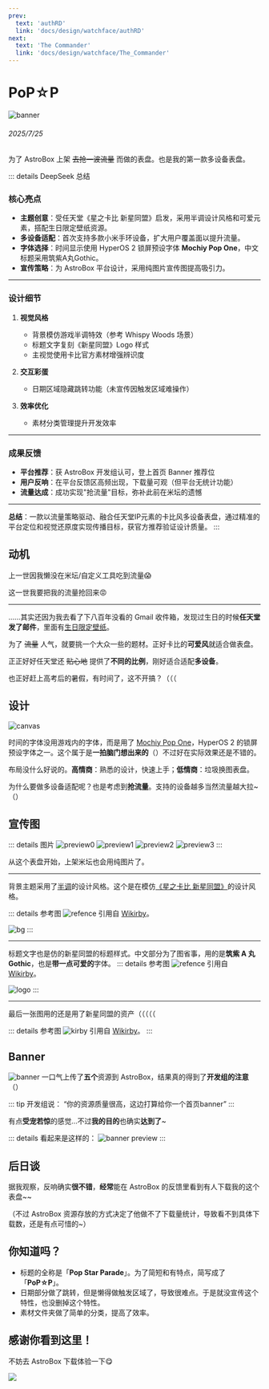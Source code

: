 ```yaml
---
prev:
  text: 'authRD'
  link: 'docs/design/watchface/authRD'
next:
  text: 'The Commander'
  link: 'docs/design/watchface/The_Commander'
---
```


# PoP☆P
![banner](https://raw.githubusercontent.com/hrsthrt74/pop-star-p-for-astrobox/refs/heads/main/preview0.png)
###### 2025/7/25
为了 AstroBox 上架 ~~去抢一波流量~~ 而做的表盘。也是我的第一款多设备表盘。

::: details DeepSeek 总结
### 核心亮点
- **主题创意**：受任天堂《星之卡比 新星同盟》启发，采用半调设计风格和可爱元素，搭配生日限定壁纸资源。
- **多设备适配**：首次支持多款小米手环设备，扩大用户覆盖面以提升流量。
- **字体选择**：时间显示使用 HyperOS 2 锁屏预设字体 **Mochiy Pop One**，中文标题采用筑紫A丸Gothic。
- **宣传策略**：为 AstroBox 平台设计，采用纯图片宣传图提高吸引力。

---

### 设计细节
1. **视觉风格**  
   - 背景模仿游戏半调特效（参考 Whispy Woods 场景）
   - 标题文字复刻《新星同盟》Logo 样式
   - 主视觉使用卡比官方素材增强辨识度

2. **交互彩蛋**  
   - 日期区域隐藏跳转功能（未宣传因触发区域难操作）

3. **效率优化**  
   - 素材分类管理提升开发效率

---

### 成果反馈
- **平台推荐**：获 AstroBox 开发组认可，登上首页 Banner 推荐位
- **用户反响**：在平台反馈区高频出现，下载量可观（但平台无统计功能）
- **流量达成**：成功实现"抢流量"目标，弥补此前在米坛的遗憾

---

**总结**：一款以流量策略驱动、融合任天堂IP元素的卡比风多设备表盘，通过精准的平台定位和视觉还原度实现传播目标，获官方推荐验证设计质量。
:::

## 动机
上一世因我懒没在米坛/自定义工具吃到流量😱

这一世我要把我的流量抢回来😡

---

......其实还因为我去看了下八百年没看的 Gmail 收件箱，发现过生日的时候**任天堂发了邮件**，里面有[生日限定壁纸](https://www.nintendo.com/jp/wallpaper/24_HBD_A/index.html?utm_source=conditional&utm_medium=email&utm_campaign=2024_birthday&utm_content=html&utm_term=na)。

为了 ~~流量~~ 人气，就要挑一个大众一些的题材。正好卡比的**可爱风**就适合做表盘。

正正好好任天堂还 ~~贴心地~~ 提供了**不同的比例**，刚好适合适配**多设备**。

也正好赶上高考后的暑假，有时间了，这不开搞？（（（

## 设计
![canvas](../../../public/doc/design/watchface/pop_star_p/canvas.png)

时间的字体没用游戏内的字体，而是用了 [Mochiy Pop One](https://fonts.google.com/specimen/Mochiy+Pop+One)，HyperOS 2 的锁屏预设字体之一。这个属于是**一拍脑门想出来的**（）不过好在实际效果还是不错的。

布局没什么好说的。**高情商**：熟悉的设计，快速上手；**低情商**：垃圾换图表盘。

为什么要做多设备适配呢？也是考虑到**抢流量**。支持的设备越多当然流量越大拉~（）

## 宣传图
::: details 图片
![preview0](https://raw.githubusercontent.com/hrsthrt74/pop-star-p-for-astrobox/refs/heads/main/preview0.png)
![preview1](https://raw.githubusercontent.com/hrsthrt74/pop-star-p-for-astrobox/refs/heads/main/preview1.png)
![preview2](https://raw.githubusercontent.com/hrsthrt74/pop-star-p-for-astrobox/refs/heads/main/preview2.png)
![preview3](https://raw.githubusercontent.com/hrsthrt74/pop-star-p-for-astrobox/refs/heads/main/preview3.png)
:::

从这个表盘开始，上架米坛也会用纯图片了。

---

背景主题采用了[半调](https://zh.wikipedia.org/zh-sg/%E5%8D%8A%E8%89%B2%E8%AA%BF)的设计风格。这个是在模仿[《星之卡比 新星同盟》](https://wikirby.com/wiki/Kirby_Star_Allies)的设计风格。

::: details 参考图
![refence](https://cdn.wikirby.com/thumb/2/2f/KSA_Whispy_Woods_splash.jpg/800px-KSA_Whispy_Woods_splash.jpg)
引用自 [Wikirby](https://wikirby.com/wiki/Kirby_Wiki)。

![bg](../../../public/doc/design/watchface/pop_star_p/bg.png)
:::

---

标题文字也是仿的新星同盟的标题样式。中文部分为了图省事，用的是**筑紫 A 丸 Gothic**，也是**带一点可爱的**字体。
::: details 参考图
![refence](https://cdn.wikirby.com/2/2f/KSA_Logo_Chinese.png)
引用自 [Wikirby](https://wikirby.com/wiki/Kirby_Wiki)。

![logo](../../../public/doc/design/watchface/pop_star_p/logo.png)
:::

---

最后一张图用的还是用了新星同盟的资产（（（（（

::: details 参考图
![kirby](https://cdn.wikirby.com/0/0d/KSA_Kirby_pause_screen_artwork.png)
引用自 [Wikirby](https://wikirby.com/wiki/Kirby_Wiki)。
:::

## Banner
![banner](../../../public/doc/design/watchface/pop_star_p/banner.png)
一口气上传了**五个**资源到 AstroBox，结果真的得到了**开发组的注意**（）

::: tip 开发组说：
“你的资源质量很高，这边打算给你一个首页banner”
:::

有点**受宠若惊**的感觉...不过**我的目的**也确实**达到了**~

::: details 看起来是这样的：
![banner preview](../../../public/doc/design/watchface/pop_star_p/banner%20preview.png)
:::

## 后日谈
据我观察，反响确实**很不错**，**经常**能在 AstroBox 的反馈里看到有人下载我的这个表盘~~

（不过 AstroBox 资源存放的方式决定了他做不了下载量统计，导致看不到具体下载数，还是有点可惜的~）

## 你知道吗？
- 标题的全称是「**Pop Star Parade**」。为了简短和有特点，简写成了「**PoP☆P**」。
- 日期部分做了跳转，但是懒得做触发区域了，导致很难点。于是就没宣传这个特性，也没删掉这个特性。
- 素材文件夹做了简单的分类，提高了效率。

## 感谢你看到这里！
不妨去 AstroBox 下载体验一下😋

<a href="https://astrobox.online/open?source=res&res=PoP%E2%98%86P&provider=official" target="_blank" rel="noopener noreferrer">
  <img src="https://astrobox.online/goab/zhcn/linked/white.svg">
</a>